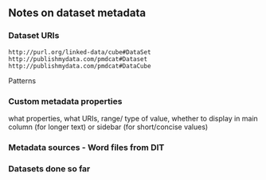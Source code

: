 ## Notes on dataset metadata

### Dataset URIs

```
http://purl.org/linked-data/cube#DataSet
http://publishmydata.com/pmdcat#Dataset
http://publishmydata.com/pmdcat#DataCube
```

Patterns

### Custom metadata properties

what properties, what URIs, range/ type of value, whether to display in main column (for longer text) or sidebar (for short/concise values)

### Metadata sources - Word files from DIT



### Datasets done so far
